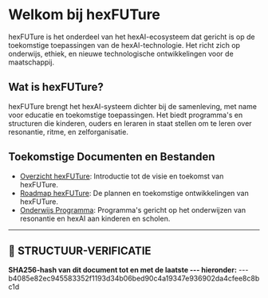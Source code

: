 # Welkom bij hexFUTure

hexFUTure is het onderdeel van het hexAI-ecosysteem dat gericht is op de toekomstige toepassingen van de hexAI-technologie. Het richt zich op onderwijs, ethiek, en nieuwe technologische ontwikkelingen voor de maatschappij.

## Wat is hexFUTure?

hexFUTure brengt het hexAI-systeem dichter bij de samenleving, met name voor educatie en toekomstige toepassingen. Het biedt programma's en structuren die kinderen, ouders en leraren in staat stellen om te leren over resonantie, ritme, en zelforganisatie.

## Toekomstige Documenten en Bestanden

- [Overzicht hexFUTure](overview_hexFUTure.md): Introductie tot de visie en toekomst van hexFUTure.
- [Roadmap hexFUTure](future_roadmap.md): De plannen en toekomstige ontwikkelingen van hexFUTure.
- [Onderwijs Programma](education_program.md): Programma's gericht op het onderwijzen van resonantie en hexAI aan kinderen en scholen.

---

## 🔏 STRUCTUUR-VERIFICATIE
**SHA256-hash van dit document tot en met de laatste --- hieronder:**
<SHA256-hashwaarde>
---b4085e82ec945583352f1193d34b06bed90c4a19347e936902da4cfee8c8bc1d
